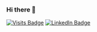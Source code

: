 ### Hi there 👋

<!--
**glowyRectangle/glowyRectangle** is a ✨ _special_ ✨ repository because its `README.md` (this file) appears on your GitHub profile.

Here are some ideas to get you started:

- 🔭 I’m currently working on my internship at the INL
- 🌱 I’m currently learning THREE.js and machine learning
- 📫 How to reach me: Erinyan@andrew.cmu.edu
- 😄 Pronouns: she/her
- ⚡ Fun fact: 
-->
[![Visits Badge](https://badges.pufler.dev/visits/glowyRectangle/glowyRectangle)](https://erinyan.dev/)
[![LinkedIn Badge](https://img.shields.io/badge/LinkedIn-Profile-informational?style=flat&logo=linkedin&logoColor=white&color=0D76A8)](https://www.linkedin.com/in/erin-yan-386412168/)
